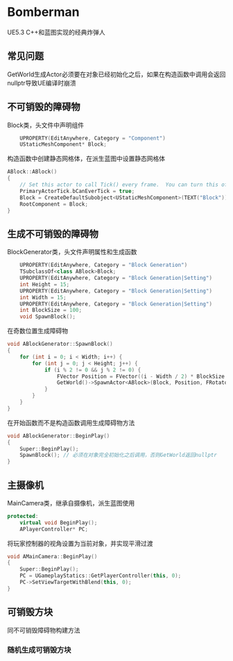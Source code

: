 # Bomberman
UE5.3 C++和蓝图实现的经典炸弹人
## 常见问题
GetWorld生成Actor必须要在对象已经初始化之后，如果在构造函数中调用会返回nullptr导致UE编译时崩溃  
## 不可销毁的障碍物
Block类，头文件中声明组件
```c++
	UPROPERTY(EditAnywhere, Category = "Component")
	UStaticMeshComponent* Block;
```
构造函数中创建静态网格体，在派生蓝图中设置静态网格体
```c++
ABlock::ABlock()
{
	// Set this actor to call Tick() every frame.  You can turn this off to improve performance if you don't need it.
	PrimaryActorTick.bCanEverTick = true;
	Block = CreateDefaultSubobject<UStaticMeshComponent>(TEXT("Block"));
	RootComponent = Block;
}
```
## 生成不可销毁的障碍物
BlockGenerator类，头文件声明属性和生成函数
```c++
	UPROPERTY(EditAnywhere, Category = "Block Generation")
	TSubclassOf<class ABlock>Block;
	UPROPERTY(EditAnywhere, Category = "Block Generation|Setting")
	int Height = 15;
	UPROPERTY(EditAnywhere, Category = "Block Generation|Setting")
	int Width = 15;
	UPROPERTY(EditAnywhere, Category = "Block Generation|Setting")
	int BlockSize = 100;
	void SpawnBlock();
```
在奇数位置生成障碍物
```c++
void ABlockGenerator::SpawnBlock()
{
	for (int i = 0; i < Width; i++) {
		for (int j = 0; j < Height; j++) {
			if (i % 2 != 0 && j % 2 != 0) {
				FVector Position = FVector((i - Width / 2) * BlockSize + 50, (j - Height / 2) * BlockSize + 50, 150);
				GetWorld()->SpawnActor<ABlock>(Block, Position, FRotator::ZeroRotator);
			}
		}
	}
}
```
在开始函数而不是构造函数调用生成障碍物方法
```c++
void ABlockGenerator::BeginPlay()
{
	Super::BeginPlay();
	SpawnBlock(); // 必须在对象完全初始化之后调用，否则GetWorld返回nullptr
}
```
## 主摄像机
MainCamera类，继承自摄像机，派生蓝图使用
```c++
protected:
	virtual void BeginPlay();
	APlayerController* PC;
```
将玩家控制器的视角设置为当前对象，并实现平滑过渡
```c++
void AMainCamera::BeginPlay()
{
	Super::BeginPlay();
	PC = UGameplayStatics::GetPlayerController(this, 0);
	PC->SetViewTargetWithBlend(this, 0);
}
```
## 可销毁方块
同不可销毁障碍物构建方法
### 随机生成可销毁方块